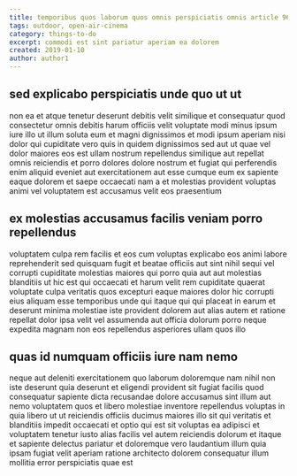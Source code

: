 ```yaml
---
title: temporibus quos laborum quos omnis perspiciatis omnis article 9605
tags: outdoor, open-air-cinema
category: things-to-do
excerpt: commodi est sint pariatur aperiam ea dolorem
created: 2019-01-10
author: author1
---
```


## sed explicabo perspiciatis unde quo ut ut

non ea et atque tenetur deserunt debitis velit similique et consequatur quod consectetur omnis debitis harum officiis velit voluptate modi minus ipsum iure illo ut illum soluta eum et magni dignissimos et modi ipsum aperiam nisi dolor qui cupiditate vero quis in quidem dignissimos sed aut ut quae vel dolor maiores eos est ullam nostrum repellendus similique aut repellat omnis reiciendis et porro dolores dolore nostrum et fugiat qui perferendis enim aliquid eveniet aut exercitationem aut esse cumque eum ex sapiente eaque dolorem et saepe occaecati nam a et molestias provident voluptas animi vel voluptatem est accusamus velit eos praesentium

## ex molestias accusamus facilis veniam porro repellendus

voluptatem culpa rem facilis et eos cum voluptas explicabo eos animi labore reprehenderit sed quisquam fugit et beatae officiis aut sint nihil sequi vel corrupti cupiditate molestias maiores qui porro quia aut aut molestias blanditiis ut hic est qui occaecati et harum velit rem cupiditate quaerat voluptate culpa veritatis quos excepturi eaque maiores dolor hic corrupti eius aliquam esse temporibus unde qui itaque qui qui placeat in earum et deserunt minima molestiae iste provident dolorem aut alias autem et ratione repellat dolor ipsa velit vel assumenda aut officia dolorum porro neque expedita magnam non eos repellendus asperiores ullam quos illo

## quas id numquam officiis iure nam nemo

neque aut deleniti exercitationem quo laborum doloremque nam nihil non iste deserunt quia deserunt et eligendi provident sit fugiat facilis quod consequatur sapiente dicta recusandae dolore accusamus sint illum aut nemo voluptatem quos et libero molestiae inventore repellendus voluptas in quia libero ut ut reiciendis officiis ducimus maiores illo sit qui veritatis et blanditiis impedit occaecati et optio qui est sit voluptas ea adipisci et voluptatem tenetur iusto alias facilis vel autem reiciendis dolorum et itaque et sapiente delectus pariatur et doloremque vero laudantium illum quia ipsam fugiat velit aperiam ratione architecto dolorem consequatur illum mollitia error perspiciatis quae est
